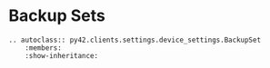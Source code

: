 # Backup Sets

```eval_rst
.. autoclass:: py42.clients.settings.device_settings.BackupSet
    :members:
    :show-inheritance:
```

